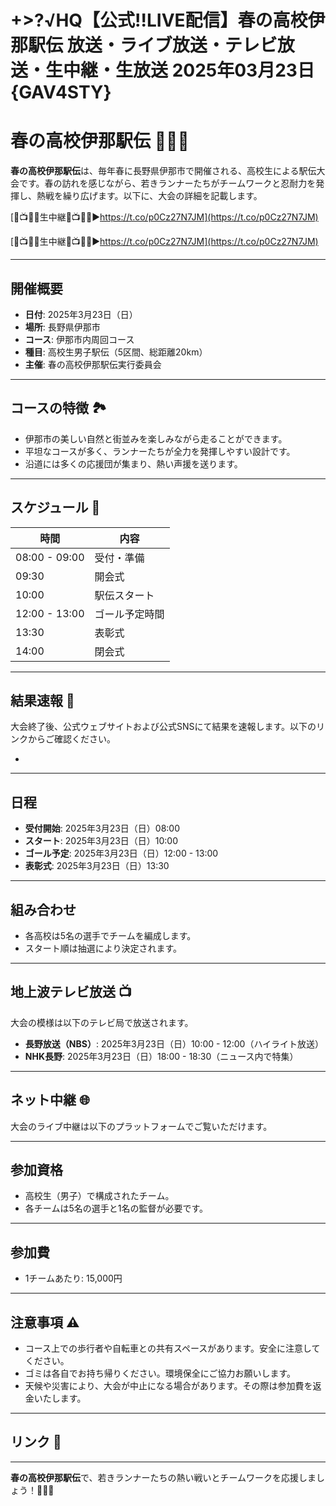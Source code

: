 # +>?√HQ【公式!!LIVE配信】春の高校伊那駅伝 放送・ライブ放送・テレビ放送・生中継・生放送 2025年03月23日 {GAV4STY}

# 春の高校伊那駅伝 🏃‍♂️🌸

**春の高校伊那駅伝**は、毎年春に長野県伊那市で開催される、高校生による駅伝大会です。春の訪れを感じながら、若きランナーたちがチームワークと忍耐力を発揮し、熱戦を繰り広げます。以下に、大会の詳細を記載します。

[🔴📺🏃🏻生中継🔴📺🏃🏻▶https://t.co/p0Cz27N7JM](https://t.co/p0Cz27N7JM)

[🔴📺🏃🏻生中継🔴📺🏃🏻▶https://t.co/p0Cz27N7JM](https://t.co/p0Cz27N7JM)

---

## 開催概要

- **日付**: 2025年3月23日（日）
- **場所**: 長野県伊那市
- **コース**: 伊那市内周回コース
- **種目**: 高校生男子駅伝（5区間、総距離20km）
- **主催**: 春の高校伊那駅伝実行委員会

---

## コースの特徴 🏞️

- 伊那市の美しい自然と街並みを楽しみながら走ることができます。
- 平坦なコースが多く、ランナーたちが全力を発揮しやすい設計です。
- 沿道には多くの応援団が集まり、熱い声援を送ります。

---

## スケジュール 📅

| 時間         | 内容                  |
|--------------|-----------------------|
| 08:00 - 09:00 | 受付・準備            |
| 09:30        | 開会式                |
| 10:00        | 駅伝スタート          |
| 12:00 - 13:00 | ゴール予定時間        |
| 13:30        | 表彰式                |
| 14:00        | 閉会式                |

---

## 結果速報 🏁

大会終了後、公式ウェブサイトおよび公式SNSにて結果を速報します。以下のリンクからご確認ください。

-

---

## 日程

- **受付開始**: 2025年3月23日（日）08:00
- **スタート**: 2025年3月23日（日）10:00
- **ゴール予定**: 2025年3月23日（日）12:00 - 13:00
- **表彰式**: 2025年3月23日（日）13:30

---

## 組み合わせ

- 各高校は5名の選手でチームを編成します。
- スタート順は抽選により決定されます。

---

## 地上波テレビ放送 📺

大会の模様は以下のテレビ局で放送されます。

- **長野放送（NBS）**: 2025年3月23日（日）10:00 - 12:00（ハイライト放送）
- **NHK長野**: 2025年3月23日（日）18:00 - 18:30（ニュース内で特集）

---

## ネット中継 🌐

大会のライブ中継は以下のプラットフォームでご覧いただけます。


---

## 参加資格

- 高校生（男子）で構成されたチーム。
- 各チームは5名の選手と1名の監督が必要です。

---

## 参加費

- 1チームあたり: 15,000円

---

## 注意事項 ⚠️

- コース上での歩行者や自転車との共有スペースがあります。安全に注意してください。
- ゴミは各自でお持ち帰りください。環境保全にご協力お願いします。
- 天候や災害により、大会が中止になる場合があります。その際は参加費を返金いたします。

---

## リンク 🔗


---

**春の高校伊那駅伝**で、若きランナーたちの熱い戦いとチームワークを応援しましょう！🌸🏃‍♂️
